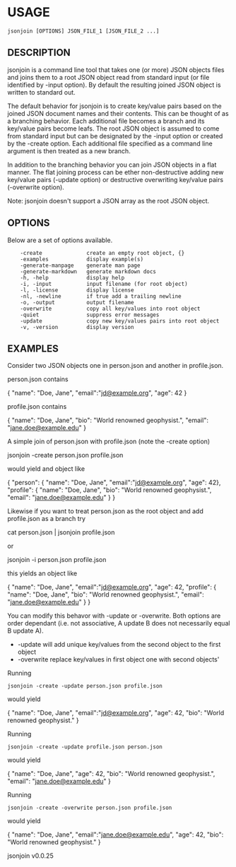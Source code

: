 
# USAGE

	jsonjoin [OPTIONS] JSON_FILE_1 [JSON_FILE_2 ...]

## DESCRIPTION


jsonjoin is a command line tool that takes one (or more) JSON objects files
and joins them to a root JSON object read from standard input (or
file identified by -input option).  By default the resulting
joined JSON object is written to standard out.

The default behavior for jsonjoin is to create key/value pairs
based on the joined JSON document names and their contents.
This can be thought of as a branching behavior. Each additional
file becomes a branch and its key/value pairs become leafs.
The root JSON object is assumed to come from standard input
but can be designated by the -input option or created by the
-create option. Each additional file specified as a command line
argument is then treated as a new branch.

In addition to the branching behavior you can join JSON objects in a
flat manner.  The flat joining process can be ether non-destructive
adding new key/value pairs (-update option) or destructive
overwriting key/value pairs (-overwrite option).

Note: jsonjoin doesn't support a JSON array as the root JSON object.


## OPTIONS

Below are a set of options available.

```
    -create              create an empty root object, {}
    -examples            display example(s)
    -generate-manpage    generate man page
    -generate-markdown   generate markdown docs
    -h, -help            display help
    -i, -input           input filename (for root object)
    -l, -license         display license
    -nl, -newline        if true add a trailing newline
    -o, -output          output filename
    -overwrite           copy all key/values into root object
    -quiet               suppress error messages
    -update              copy new key/values pairs into root object
    -v, -version         display version
```


## EXAMPLES


Consider two JSON objects one in person.json and another
in profile.json.

person.json contains

   { "name": "Doe, Jane", "email":"jd@example.org", "age": 42 }

profile.json contains

   { "name": "Doe, Jane", "bio": "World renowned geophysist.",
     "email": "jane.doe@example.edu" }

A simple join of person.json with profile.json (note the
-create option)

   jsonjoin -create person.json profile.json

would yield and object like

   {
     "person":  { "name": "Doe, Jane", "email":"jd@example.org",
	 			"age": 42},
     "profile": { "name": "Doe, Jane", "bio": "World renowned geophysist.",
                  "email": "jane.doe@example.edu" }
   }

Likewise if you want to treat person.json as the root object and add
profile.json as a branch try

   cat person.json | jsonjoin profile.json

or

   jsonjoin -i person.json profile.json

this yields an object like

   {
     "name": "Doe, Jane", "email":"jd@example.org", "age": 42,
     "profile": { "name": "Doe, Jane", "bio": "World renowned geophysist.",
                  "email": "jane.doe@example.edu" }
   }

You can modify this behavor with -update or -overwrite. Both options are
order dependant (i.e. not associative, A update B does
not necessarily equal B update A).

+ -update will add unique key/values from the second object to the first object
+ -overwrite replace key/values in first object one with second objects'

Running

    jsonjoin -create -update person.json profile.json

would yield

   { "name": "Doe, Jane", "email":"jd@example.org", "age": 42,
     "bio": "World renowned geophysist." }

Running

    jsonjoin -create -update profile.json person.json

would yield

   { "name": "Doe, Jane",  "age": 42,
     "bio": "World renowned geophysist.",
     "email": "jane.doe@example.edu" }

Running

    jsonjoin -create -overwrite person.json profile.json

would yield

   { "name": "Doe, Jane", "email":"jane.doe@example.edu", "age": 42,
     "bio": "World renowned geophysist." }


jsonjoin v0.0.25
